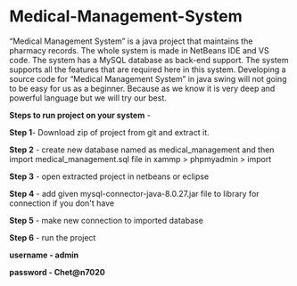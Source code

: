 # Medical-Management-System

“Medical Management System” is a java project that maintains the pharmacy records. The whole system is made in NetBeans IDE and VS code. The system has a MySQL database as back-end support. The system supports all the features that are required here in this system. Developing a source code for “Medical Management System” in java swing will not going to be easy for us as a beginner. Because as we know it is very deep and powerful language but we will try our best.

**Steps to run project on your system** -
   
**Step 1**- 
     Download zip of project from git and extract it.
    
**Step 2** -
    create new database named as medical_management and then import medical_management.sql file in xammp > phpmyadmin > import
    
**Step 3** - 
    open extracted project in netbeans or eclipse 
    
**Step 4** - 
    add given mysql-connector-java-8.0.27.jar file to library for connection if you don't have
    
**Step 5** - 
     make new connection to imported database 
    
**Step 6** - 
    run the project 
    
**username - admin**

**password - Chet@n7020**

